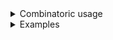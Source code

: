 <details>
<summary style="display: list-item;">Combinatoric usage</summary>

```no_run
# use bpaf::*;
#[derive(Debug, Clone)]
# #[allow(dead_code)]
pub struct Options {
    turbo: bool,
    backing: bool,
    xinerama: bool,
}

fn toggle_options(name: &'static str, help: &'static str) -> impl Parser<bool> {
    any::<String>(name)
        .help(help)
        .parse(move |s| {
            let (state, cur_name) = if let Some(rest) = s.strip_prefix('+') {
                (true, rest)
            } else if let Some(rest) = s.strip_prefix('-') {
                (false, rest)
            } else {
                return Err(format!("{} is not a toggle option", s));
            };
            if cur_name != name {
                Err(format!("{} is not a known toggle option name", cur_name))
            } else {
                Ok(state)
            }
        })
        .anywhere()
        .catch()
}

pub fn options() -> OptionParser<Options> {
    let backing = toggle_options("backing", "Backing status").fallback(false);
    let xinerama = toggle_options("xinerama", "Xinerama status").fallback(true);
    let turbo = short('t')
        .long("turbo")
        .help("Engage the turbo mode")
        .switch();
    construct!(Options {
        turbo,
        backing,
        xinerama,
    })
    .to_options()
}
```

</details>
<details>
<summary style="display: list-item;">Examples</summary>


This example shows how to parse some very unusual options, same style as used by Xorg
`-backing` disables backing `+backing` enables it, usual restrictions and combinations apply:
fails if present more than once, can be further transformed with combinators.
By default `xinerama` is enabled, anything else is disabled
```console
% app 
Options { turbo: false, backing: false, xinerama: true }
```

Strange things we added can be mixed with the regular options
```console
% app --turbo +backing -xinerama
Options { turbo: true, backing: true, xinerama: false }
```

As expected - order doesn't matter
```console
% app +backing --turbo
Options { turbo: true, backing: true, xinerama: true }
```

--help will try to render it but you can always `.hide` it and add your own lines
with `.header` or `.footer` methods on `OptionParser`.
```console
% app --help
Usage: [-t] [<backing>] [<xinerama>]

Available options:
    -t, --turbo  Engage the turbo mode
    <backing>    Backing status
    <xinerama>   Xinerama status
    -h, --help   Prints help information
```

</details>
